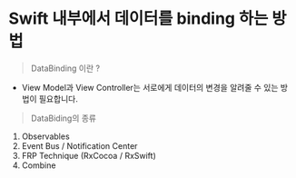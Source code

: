 # Swift 내부에서 데이터를 binding 하는 방법

> DataBinding 이란 ?
- View Model과 View Controller는 서로에게 데이터의 변경을 알려줄 수 있는 방법이 필요합니다.

> DataBiding의 종류
1. Observables
2. Event Bus / Notification Center
3. FRP Technique (RxCocoa / RxSwift)
4. Combine
